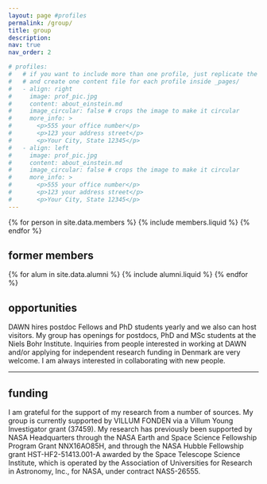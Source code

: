 ```yaml
---
layout: page #profiles
permalink: /group/
title: group
description: 
nav: true
nav_order: 2

# profiles:
#   # if you want to include more than one profile, just replicate the following block
#   # and create one content file for each profile inside _pages/
#   - align: right
#     image: prof_pic.jpg
#     content: about_einstein.md
#     image_circular: false # crops the image to make it circular
#     more_info: >
#       <p>555 your office number</p>
#       <p>123 your address street</p>
#       <p>Your City, State 12345</p>
#   - align: left
#     image: prof_pic.jpg
#     content: about_einstein.md
#     image_circular: false # crops the image to make it circular
#     more_info: >
#       <p>555 your office number</p>
#       <p>123 your address street</p>
#       <p>Your City, State 12345</p>
---
```


{% for person in site.data.members %}
{% include members.liquid %}
{% endfor %}


## former members

{% for alum in site.data.alumni %}
{% include alumni.liquid %}
{% endfor %}


## opportunities

DAWN hires postdoc Fellows and PhD students yearly and we also can host visitors. My group has openings for postdocs, PhD and MSc students at the Niels Bohr Institute. Inquiries from people interested in working at DAWN and/or applying for independent research funding in Denmark are very welcome. I am always interested in collaborating with new people.

---

## funding

I am grateful for the support of my research from a number of sources. My group is currently supported by VILLUM FONDEN via a Villum Young Investigator grant (37459). My research has previously been supported by NASA Headquarters through the NASA Earth and Space Science Fellowship Program Grant NNX16AO85H, and through the NASA Hubble Fellowship grant HST-HF2-51413.001-A awarded by the Space Telescope Science Institute, which is operated by the Association of Universities for Research in Astronomy, Inc., for NASA, under contract NAS5-26555.
